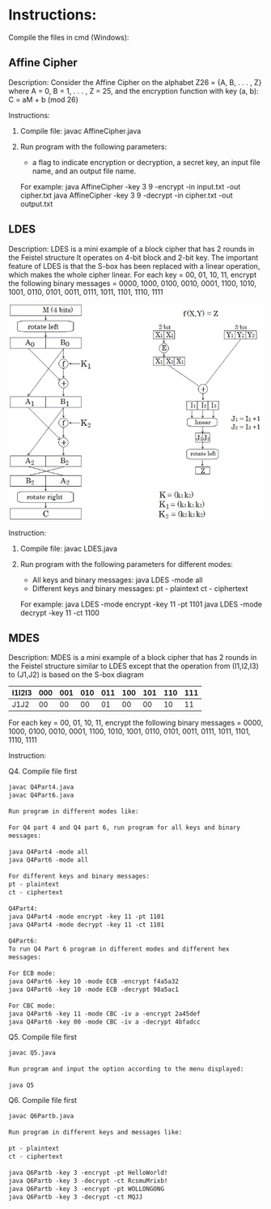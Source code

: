 # Instructions:

Compile the files in cmd (Windows):

## Affine Cipher
Description:
Consider the Affine Cipher on the alphabet Z26 = {A, B, . . . , Z} where A = 0, B = 1, . . . , Z = 25,
and the encryption function with key (a, b): C = aM + b (mod 26)

Instructions:
1. Compile file: javac AffineCipher.java

2. Run program with the following parameters:
   - a flag to indicate encryption or decryption, a secret key, an input file name, and an output file name.

   For example:
   java AffineCipher -key 3 9 -encrypt -in input.txt -out cipher.txt
   java AffineCipher -key 3 9 -decrypt -in cipher.txt -out output.txt


## LDES
Description: LDES is a mini example of a block cipher that has 2 rounds in the Feistel structure
It operates on 4-bit block and 2-bit key. The important feature of LDES is that the S-box has been replaced with a linear operation, which makes the whole cipher linear.
For each key = 00, 01, 10, 11, encrypt the following binary messages = 0000, 1000, 0100, 0010, 0001, 1100, 1010, 1001, 0110, 0101, 0011, 0111, 1011, 1101, 1110, 1111

![](/Images/LDES_SBox.jpg)

Instruction:
1. Compile file: javac LDES.java

2. Run program with the following parameters for different modes:
   - All keys and binary messages: java LDES -mode all
   - Different keys and binary messages:
     pt - plaintext
     ct - ciphertext

   For example:
   java LDES -mode encrypt -key 11 -pt 1101
   java LDES -mode decrypt -key 11 -ct 1100

## MDES
Description: MDES is a mini example of a block cipher that has 2 rounds in the Feistel structure similar to LDES except that the operation from (I1,I2,I3) to (J1,J2) is based on the S-box diagram

| I1I2I3  | 000 | 001 | 010 | 011 | 100 | 101 | 110 | 111 |
| ------- | --- | --- | --- | --- | --- | --- | --- | --- |
| J1J2 | 00 | 00 | 00 | 01 | 00 | 00 | 10 | 11 |


For each key = 00, 01, 10, 11, encrypt the following binary messages = 0000, 1000, 0100, 0010, 0001, 1100, 1010, 1001, 0110, 0101, 0011, 0111, 1011, 1101, 1110, 1111


Instruction:


Q4. Compile file first

    javac Q4Part4.java
    javac Q4Part6.java

    Run program in different modes like:

    For Q4 part 4 and Q4 part 6, run program for all keys and binary messages:

    java Q4Part4 -mode all
    java Q4Part6 -mode all

    For different keys and binary messages:
    pt - plaintext
    ct - ciphertext

    Q4Part4:
    java Q4Part4 -mode encrypt -key 11 -pt 1101
    java Q4Part4 -mode decrypt -key 11 -ct 1101

    Q4Part6:
    To run Q4 Part 6 program in different modes and different hex messages:

    For ECB mode:
    java Q4Part6 -key 10 -mode ECB -encrypt f4a5a32
    java Q4Part6 -key 10 -mode ECB -decrypt 98a5ac1

    For CBC mode:
    java Q4Part6 -key 11 -mode CBC -iv a -encrypt 2a45def
    java Q4Part6 -key 00 -mode CBC -iv a -decrypt 4bfadcc


Q5. Compile file first

    javac Q5.java

    Run program and input the option according to the menu displayed:

    java Q5


Q6. Compile file first

    javac Q6Partb.java

    Run program in different keys and messages like:

    pt - plaintext
    ct - ciphertext

    java Q6Partb -key 3 -encrypt -pt HelloWorld!
    java Q6Partb -key 3 -decrypt -ct RcsmuMrixb!
    java Q6Partb -key 3 -encrypt -pt WOLLONGONG
    java Q6Partb -key 3 -decrypt -ct MQJJ

